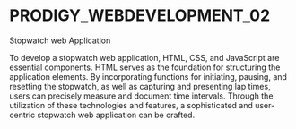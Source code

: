 # PRODIGY_WEBDEVELOPMENT_02

Stopwatch web Application

To develop a stopwatch web application, HTML, CSS, and JavaScript are essential components. HTML serves as the foundation for structuring the application elements. By incorporating functions for initiating, pausing, and resetting the stopwatch, as well as capturing and presenting lap times, users can precisely measure and document time intervals. Through the utilization of these technologies and features, a sophisticated and user-centric stopwatch web application can be crafted.
